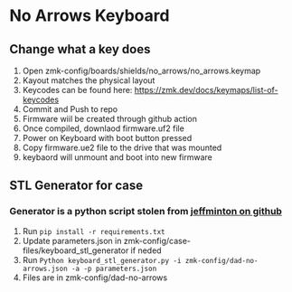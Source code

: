 # No Arrows Keyboard

## Change what a key does

1. Open zmk-config/boards/shields/no_arrows/no_arrows.keymap
2. Kayout matches the physical layout
3. Keycodes can be found here: https://zmk.dev/docs/keymaps/list-of-keycodes
4. Commit and Push to repo
5. Firmware wiil be created through github action
6. Once compiled, downlaod firmware.uf2 file
7. Power on Keyboard with boot button pressed
8. Copy firmware.ue2 file to the drive that was mounted
9. keybaord will unmount and boot into new firmware

## STL Generator for case

### Generator is a python script stolen from [jeffminton on github](https://github.com/jeffminton/keyboard_stl_generator)

1. Run `pip install -r requirements.txt`
2. Update parameters.json in zmk-config/case-files/keyboard_stl_generator if neded
3. Run `Python keyboard_stl_generator.py -i zmk-config/dad-no-arrows.json -a -p parameters.json`
4. Files are in zmk-config/dad-no-arrows
